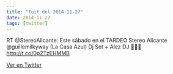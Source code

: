 ```yaml
---
title: "Tuit del 2014-11-27"
date: 2014-11-27
tags: [twitter]
---
```


RT @StereoAlicante: Este sábado en el TARDEO Stereo Alicante @guillemilkyway (La Casa Azul) Dj Set + Alez DJ 💙🎉🎵 http://t.co/0p2TzEHMMB



[Ver en Twitter](https://twitter.com/i/web/status/538068543758422016)
